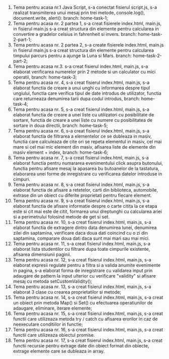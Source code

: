 1. Tema pentru acasa nr.1 Java Script, s-a conectat fisierul script.js, s-a realizat transmiterea unui mesaj prin trei metode, console.log(), document.write, alert(): branch: home-task-1;
2. Tema pentru acasa nr. 2 partea 1, s-a creat fisierele index.html, main.js, in fisierul main.js s-a creat structura din elemente pentru calcularea in convertire a gradelor celsius in fahrenheit si invers. branch: home-task-2-part-1;
3. Tema pentru acasa nr. 2 partea 2, s-a create fisierele index.html, main.js in fisierul main.js s-a creat structura din elemente pentru calcularea timpului parcurs pentru a ajunge la Luna si Mars. branch: home-task-2-part-2;
4. Tema pentru acasa nr.3. s-a creat fisierul index.html, main.js, s-a elaborat verificarea numerelor prin 2 metode si un calculator cu mici operatii, branch: home-task-3;
5. Tema pentru acasa nr. 4, s-a creat fisierul index.html, main.js, s-a elaborat functia de creare a unui unghi cu informarea despre tipul ungiului, functia care verifica tipul de date introdus de utilizator, functia care returneaza denumirea tarii dupa codul introdus, branch: home-task-4;
6. Tema pentru acasa nr. 5, s-a creat fisierul index.html, main.js, s-a elaborat functia de creare a unei liste cu utilizatori cu posibilitate de sortare, functia de creare a unei liste cu numere cu posibilitatea de sortare in doua directii, branch: home-task-5;
7. Tema pentru acasa nr. 6, s-a creat fisierul index.html, main.js, s-a elaborat functia de filtrarea a elementelor ce se dubleaza in masiv, functia care calculeaza de cite ori se repeta elementul in masiv, cel mai mare si cel mai mic element din masiv, afisarea liste de elemente din masiv element + index, branch: home-task-6;
7. Tema pentru acasa nr. 7, s-a creat fisierul index.html, main.js, s-a elaborat functia pentru numararea evenimentului click asupra butonului, functia pentru afisare mesaj la apasarea bu butoanelor de la tastatura, elaborarea unei forme de inregistrare cu verificarea datelor introduse in cimpuri.
8. Tema pentru acasa nr. 8, s-a creat fisierul index.html, main.js, s-a elaborat functia de afisare a retetelor, carti din biblioteca, automobile, extrase din un obiect cu diferite proprietati pentru fiecare element.
9. Tema pentru acasa nr. 9, s-a creat fisierul index.html, main.js, s-a elaborat functia de afisare informatie despre o carte citita la ce etapa este si cit mai este de citit, formarea unui dreptunghi cu calcularea ariei si a perimetrului folosind metode de get si set.
10. Tema pentru acasa nr. 10, s-a creat fisierul index.html, main.js, s-a elaborat functia de extragere dintro data denumirea lunei, denumirea zilei din saptamina, verificare daca doua dati coincind cu o zi din saptamina, comparare doua dati daca sunt mai mari sau mai mici.
11. Tema pentru acasa nr. 11, s-a creat fisierul index.html, main.js, s-a elaborat lista studentilor cu filtrare dupa toate cimpurile existente, afisarea dimensiunii paginii.
12. Tema pentru acasa nr. 12, s-a creat fisierul index.html, main.js, s-a elaborat expresii regulate pentru a filtra si a valida anumite evenimente in pagina, s-a elaborat forma de inregistrare cu validarea input prin adaugare de pattern la input ulterior cu verificare "validity" si afisare mesaj cu metoda setCustomValidity();
13. Tema pentru acasa nr. 13, s-a creat fisierul index.html, main.js, s-a elaborat 3 clase cu crearea proprietatilor si metode;
14. Tema pentru acasa nr. 14, s-a creat fisierul index.html, main.js, s-a creat un obiect prin metoda Map() si Set() cu efectuarea operatiunilor de adaugare, eliminare, iterare elemente;
14. Tema pentru acasa nr. 15, s-a creat fisierul index.html, main.js, s-a creat functii care utilizeaza metoda try / catch cu afisarea erorilor in caz de neexecutare conditiilor in functie;
15. Tema pentru acasa nr. 16, s-a creat fisierul index.html, main.js, s-a creat functii care utilizeaza obiectul promise.
15. Tema pentru acasa nr. 17, s-a creat fisierul index.html, main.js, s-a creat functii recursie pentru extrage date din obiect format din obiecte, extrage elemente care se dubleaza in array.